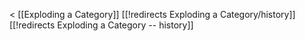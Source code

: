 &lt; [[Exploding a Category]]
[[!redirects Exploding a Category/history]]
[[!redirects Exploding a Category -- history]]